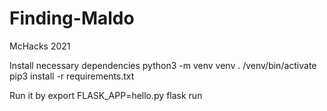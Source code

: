# Finding-Maldo
McHacks 2021


Install necessary dependencies
python3 -m venv venv
. /venv/bin/activate
pip3 install -r requirements.txt

Run it by
export FLASK_APP=hello.py
flask run